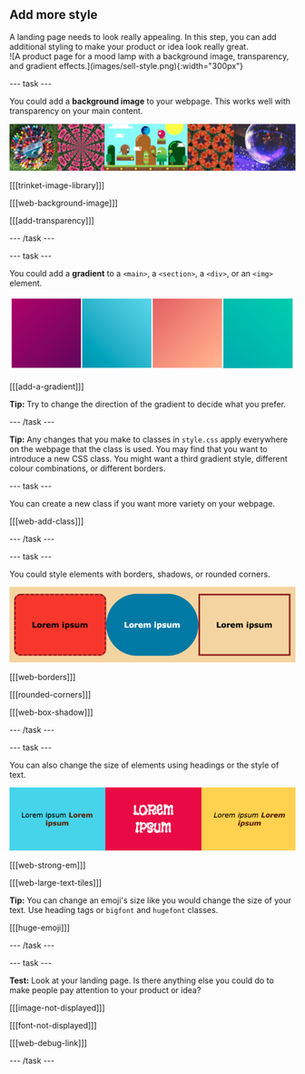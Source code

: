 ## Add more style

<div style="display: flex; flex-wrap: wrap">
<div style="flex-basis: 200px; flex-grow: 1; margin-right: 15px;">
A landing page needs to look really appealing. In this step, you can add additional styling to make your product or idea look really great. 
</div>
<div>
![A product page for a mood lamp with a background image, transparency, and gradient effects.](images/sell-style.png){:width="300px"}
</div>
</div>

--- task ---

You could add a **background image** to your webpage. This works well with transparency on your main content.

![A strip of example projects with a background image and transparency adjustment to the main content.](images/background-image.png)

[[[trinket-image-library]]]

[[[web-background-image]]]

[[[add-transparency]]]

--- /task ---

--- task ---

You could add a **gradient** to a `<main>`, a `<section>`, a `<div>`, or an `<img>` element.

![A strip of gradients using different colour palettes.](images/gradients.png)

[[[add-a-gradient]]]

**Tip:** Try to change the direction of the gradient to decide what you prefer.

--- /task ---

**Tip:** Any changes that you make to classes in `style.css` apply everywhere on the webpage that the class is used. You may find that you want to introduce a new CSS class. You might want a third gradient style, different colour combinations, or different borders.

--- task ---

You can create a new class if you want more variety on your webpage.

[[[web-add-class]]]

--- /task ---

--- task ---

You could style elements with borders, shadows, or rounded corners.

![A strip of elements with rounded corners and strong text.](images/style-examples.png)

[[[web-borders]]]

[[[rounded-corners]]]

[[[web-box-shadow]]]

--- /task ---

--- task ---

You can also change the size of elements using headings or the style of text.

![A list with bold text in different colours.](images/strong-example.png)

[[[web-strong-em]]]

[[[web-large-text-tiles]]]

**Tip:** You can change an emoji's size like you would change the size of your text. Use heading tags or `bigfont` and `hugefont` classes.

[[[huge-emoji]]]

--- /task ---

--- task ---

**Test:** Look at your landing page. Is there anything else you could do to make people pay attention to your product or idea?

[[[image-not-displayed]]]

[[[font-not-displayed]]]

[[[web-debug-link]]]

--- /task ---
